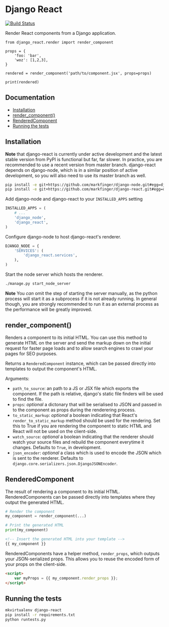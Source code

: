 Django React
============

[![Build Status](https://travis-ci.org/markfinger/django-react.svg?branch=master)](https://travis-ci.org/markfinger/django-react)

Render React components from a Django application.

```
from django_react.render import render_component

props = {
    'foo: 'bar',
    'woz': [1,2,3],
}

rendered = render_component('path/to/component.jsx', props=props)

print(rendered)
```

Documentation
-------------

- [Installation](#installation)
- [render_component()](#render_component)
- [RenderedComponent](#renderedcomponent)
- [Running the tests](#running-the-tests)

Installation
------------

**Note** that django-react is currently under active development and the latest
stable version from PyPI is functional but far, far slower. In practice, you 
are recommended to use a recent version from master branch. django-react depends 
on django-node, which is in a similar position of active development, so you
will also need to use its master branch as well.

```bash
pip install -e git+https://github.com/markfinger/django-node.git#egg=django-node
pip install -e git+https://github.com/markfinger/django-react.git#egg=django-react
```

Add django-node and django-react to your `INSTALLED_APPS` setting

```python
INSTALLED_APPS = (
    # ...
    'django_node',
    'django_react',
)
```

Configure django-node to host django-react's renderer.

```python
DJANGO_NODE = {
    'SERVICES': (
        'django_react.services',
    ),
)
```

Start the node server which hosts the renderer.

```bash
./manage.py start_node_server
```

**Note** You *can* omit the step of starting the server manually, 
as the python process will start it as a subprocess if it is not 
already running. In general though, you are strongly recommended 
to run it as an external process as the performance will be greatly
improved.


render_component()
------------------

Renders a component to its initial HTML. You can use this method to generate HTML
on the server and send the markup down on the initial request for faster page loads
and to allow search engines to crawl your pages for SEO purposes.

Returns a `RenderedComponent` instance, which can be passed directly into templates 
to output the component's HTML.

Arguments:

- `path_to_source`: an path to a JS or JSX file which exports the component. If the 
  path is relative, django's static file finders will be used to find the file.
- `props`: *optional* a dictonary that will be serialised to JSON and passed in 
  to the component as props during the renderering process.
- `to_static_markup`: *optional* a boolean indicating that React's `render_to_static_markup`
  method should be used for the rendering. Set this to True if you are rendering the component
  to static HTML and React will not be used on the client-side.
- `watch_source`: *optional* a boolean indicating that the renderer should watch your source
  files and rebuild the component everytime it changes. Defaults to `True`, in development.
- `json_encoder`: *optional* a class which is used to encode the JSON which is sent to the 
  renderer. Defaults to `django.core.serializers.json.DjangoJSONEncoder`.


RenderedComponent
-----------------

The result of rendering a component to its initial HTML. RenderedComponents can be passed
directly into templates where they output the generated HTML.

```python
# Render the component
my_component = render_component(...)

# Print the generated HTML
print(my_component)
```
```html
<!-- Insert the generated HTML into your template -->
{{ my_component }}
```

RenderedComponents have a helper method, `render_props`, which outputs your JSON-serialized 
props. This allows you to reuse the encoded form of your props on the client-side.

```html
<script>
    var myProps = {{ my_component.render_props }};
</script>
```


Running the tests
-----------------

```bash
mkvirtualenv django-react
pip install -r requirements.txt
python runtests.py
```
